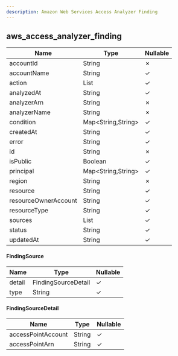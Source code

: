 ```yaml
---
description: Amazon Web Services Access Analyzer Finding
---
```

aws_access_analyzer_finding
---------------------------

| **Name**             | **Type**            | **Nullable** |
| -------------------- | ------------------- | ------------ |
| accountId            | String              | &cross;      |
| accountName          | String              | &check;      |
| action               | List<String>        | &check;      |
| analyzedAt           | String              | &check;      |
| analyzerArn          | String              | &cross;      |
| analyzerName         | String              | &cross;      |
| condition            | Map<String,String>  | &check;      |
| createdAt            | String              | &check;      |
| error                | String              | &check;      |
| id                   | String              | &cross;      |
| isPublic             | Boolean             | &check;      |
| principal            | Map<String,String>  | &check;      |
| region               | String              | &cross;      |
| resource             | String              | &check;      |
| resourceOwnerAccount | String              | &check;      |
| resourceType         | String              | &check;      |
| sources              | List<FindingSource> | &check;      |
| status               | String              | &check;      |
| updatedAt            | String              | &check;      |

#### FindingSource
| **Name** | **Type**            | **Nullable** |
| -------- | ------------------- | ------------ |
| detail   | FindingSourceDetail | &check;      |
| type     | String              | &check;      |

#### FindingSourceDetail
| **Name**           | **Type** | **Nullable** |
| ------------------ | -------- | ------------ |
| accessPointAccount | String   | &check;      |
| accessPointArn     | String   | &check;      |
